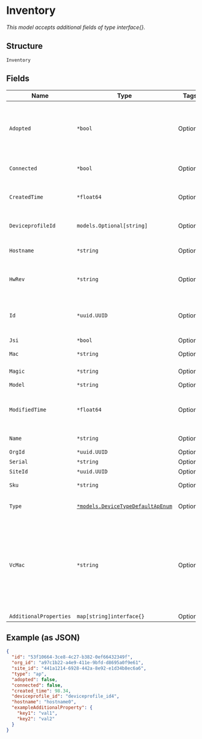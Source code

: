 
# Inventory

*This model accepts additional fields of type interface{}.*

## Structure

`Inventory`

## Fields

| Name | Type | Tags | Description |
|  --- | --- | --- | --- |
| `Adopted` | `*bool` | Optional | Only if `type`==`switch` or `type`==`gateway`, whether the switch/gateway is adopted |
| `Connected` | `*bool` | Optional | Whether the device is connected |
| `CreatedTime` | `*float64` | Optional | When the object has been created, in epoch |
| `DeviceprofileId` | `models.Optional[string]` | Optional | Deviceprofile id if assigned, null if not assigned |
| `Hostname` | `*string` | Optional | Hostname reported by the device |
| `HwRev` | `*string` | Optional | Device hardware revision number |
| `Id` | `*uuid.UUID` | Optional | Unique ID of the object instance in the Mist Organization |
| `Jsi` | `*bool` | Optional | - |
| `Mac` | `*string` | Optional | Device MAC address |
| `Magic` | `*string` | Optional | Device claim code |
| `Model` | `*string` | Optional | Device model |
| `ModifiedTime` | `*float64` | Optional | When the object has been modified for the last time, in epoch |
| `Name` | `*string` | Optional | Device name if configured |
| `OrgId` | `*uuid.UUID` | Optional | - |
| `Serial` | `*string` | Optional | Device serial |
| `SiteId` | `*uuid.UUID` | Optional | - |
| `Sku` | `*string` | Optional | Device stock keeping unit |
| `Type` | [`*models.DeviceTypeDefaultApEnum`](../../doc/models/device-type-default-ap-enum.md) | Optional | enum: `ap`, `gateway`, `switch`<br>**Default**: `"ap"` |
| `VcMac` | `*string` | Optional | If `type`==`switch` and device part of a Virtual Chassis, MAC Address of the Virtual Chassis. if `type`==`gateway` and device part of a Clust, MAC Address of the Cluster |
| `AdditionalProperties` | `map[string]interface{}` | Optional | - |

## Example (as JSON)

```json
{
  "id": "53f10664-3ce8-4c27-b382-0ef66432349f",
  "org_id": "a97c1b22-a4e9-411e-9bfd-d8695a0f9e61",
  "site_id": "441a1214-6928-442a-8e92-e1d34b8ec6a6",
  "type": "ap",
  "adopted": false,
  "connected": false,
  "created_time": 98.34,
  "deviceprofile_id": "deviceprofile_id4",
  "hostname": "hostname0",
  "exampleAdditionalProperty": {
    "key1": "val1",
    "key2": "val2"
  }
}
```

